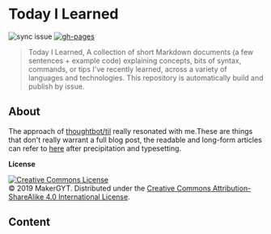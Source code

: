 # Today I Learned
![sync issue](https://github.com/MakerGYT/til/workflows/sync%20issue/badge.svg)
[![gh-pages](https://badgen.net/github/status/makergyt/til/master)](https://til.makergyt.com)
> Today I Learned, A collection of short Markdown documents (a few sentences + example code) explaining concepts, bits of syntax, commands, or tips I've recently learned, across a variety of languages and technologies. This repository is automatically build and publish by issue.

## About
The approach of [thoughtbot/til](https://github.com/thoughtbot/til) really resonated with me.These are things that don't really warrant a full blog post, the readable and long-form articles can refer to [here](https://blog.makergyt.com) after precipitation and typesetting. 

**License**

<a rel="license" href="https://creativecommons.org/licenses/by-sa/4.0/"><img alt="Creative Commons License" style="border-width:0" src="https://licensebuttons.net/l/by-sa/4.0/88x31.png" /></a><br />
© 2019 MakerGYT. Distributed under the [Creative Commons Attribution-ShareAlike 4.0 International License](https://creativecommons.org/licenses/by-sa/4.0/).

## Content
